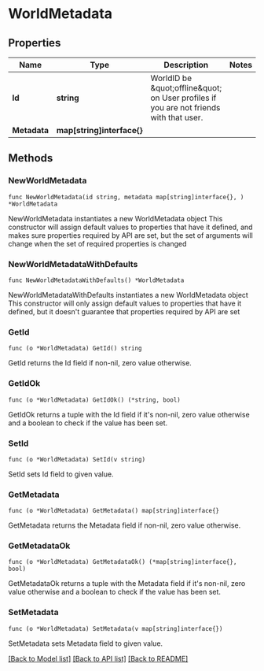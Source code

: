 # WorldMetadata

## Properties

Name | Type | Description | Notes
------------ | ------------- | ------------- | -------------
**Id** | **string** | WorldID be \&quot;offline\&quot; on User profiles if you are not friends with that user. | 
**Metadata** | **map[string]interface{}** |  | 

## Methods

### NewWorldMetadata

`func NewWorldMetadata(id string, metadata map[string]interface{}, ) *WorldMetadata`

NewWorldMetadata instantiates a new WorldMetadata object
This constructor will assign default values to properties that have it defined,
and makes sure properties required by API are set, but the set of arguments
will change when the set of required properties is changed

### NewWorldMetadataWithDefaults

`func NewWorldMetadataWithDefaults() *WorldMetadata`

NewWorldMetadataWithDefaults instantiates a new WorldMetadata object
This constructor will only assign default values to properties that have it defined,
but it doesn't guarantee that properties required by API are set

### GetId

`func (o *WorldMetadata) GetId() string`

GetId returns the Id field if non-nil, zero value otherwise.

### GetIdOk

`func (o *WorldMetadata) GetIdOk() (*string, bool)`

GetIdOk returns a tuple with the Id field if it's non-nil, zero value otherwise
and a boolean to check if the value has been set.

### SetId

`func (o *WorldMetadata) SetId(v string)`

SetId sets Id field to given value.


### GetMetadata

`func (o *WorldMetadata) GetMetadata() map[string]interface{}`

GetMetadata returns the Metadata field if non-nil, zero value otherwise.

### GetMetadataOk

`func (o *WorldMetadata) GetMetadataOk() (*map[string]interface{}, bool)`

GetMetadataOk returns a tuple with the Metadata field if it's non-nil, zero value otherwise
and a boolean to check if the value has been set.

### SetMetadata

`func (o *WorldMetadata) SetMetadata(v map[string]interface{})`

SetMetadata sets Metadata field to given value.



[[Back to Model list]](../README.md#documentation-for-models) [[Back to API list]](../README.md#documentation-for-api-endpoints) [[Back to README]](../README.md)


